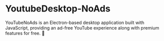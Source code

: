 # YoutubeDesktop-NoAds
YouTubeNoAds is an Electron-based desktop application built with JavaScript, providing an ad-free YouTube experience along with premium features for free. 🎉
